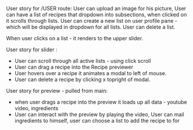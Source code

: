 
User story for /USER route:
User can upload an image for his picture,
User can have a list of recipes that dropdown into subsections, when clicked on it scrolls through lists.
User can create a new list on user profile pane -  which will be displayed in dropdown for all lists.
User can delete a list.

When user clicks on a list - it renders to the upper slider.

User story for slider :
 - User can scroll through all active lists - using click scroll
 - User can drag a recipe into the Recipe previewer
 - User hovers over a recipe it animates a modal to left of mouse.
 - User can delete a recipe by clicking x topright of modal.

User story for preview - pulled from main:
- when user drags a recipe into the preview it loads up all data - youtube video, ingredients 
- User can interact with the preview by playing the video, User can mail ingredients to himself, user can choose a list to add the recipe to for 
